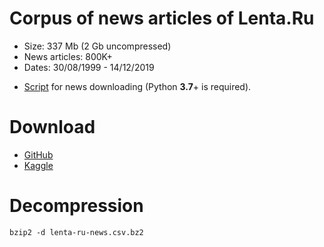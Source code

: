# Corpus of news articles of Lenta.Ru
* Size: 337 Mb (2 Gb uncompressed)
* News articles: 800K+
* Dates: 30/08/1999 - 14/12/2019

+ [Script](../master/download_lenta.py) for news downloading (Python **3.7**+ is required).


# Download
* [GitHub](https://github.com/yutkin/Lenta.Ru-News-Dataset/releases/tag/v1.0)
* [Kaggle](https://www.kaggle.com/yutkin/corpus-of-russian-news-articles-from-lenta/)

# Decompression
`bzip2 -d lenta-ru-news.csv.bz2`
